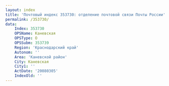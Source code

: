 ```yaml
---
layout: index
title: 'Почтовый индекс 353730: отделение почтовой связи Почты России'
permalink: /353730/
data:
    Index: 353730
    OPSName: Каневская
    OPSType: О
    OPSSubm: 353739
    Region: 'Краснодарский край'
    Autonom: ''
    Area: 'Каневской район'
    City: Каневская
    City1: ''
    ActDate: '20080305'
    IndexOld: ''
---
```


